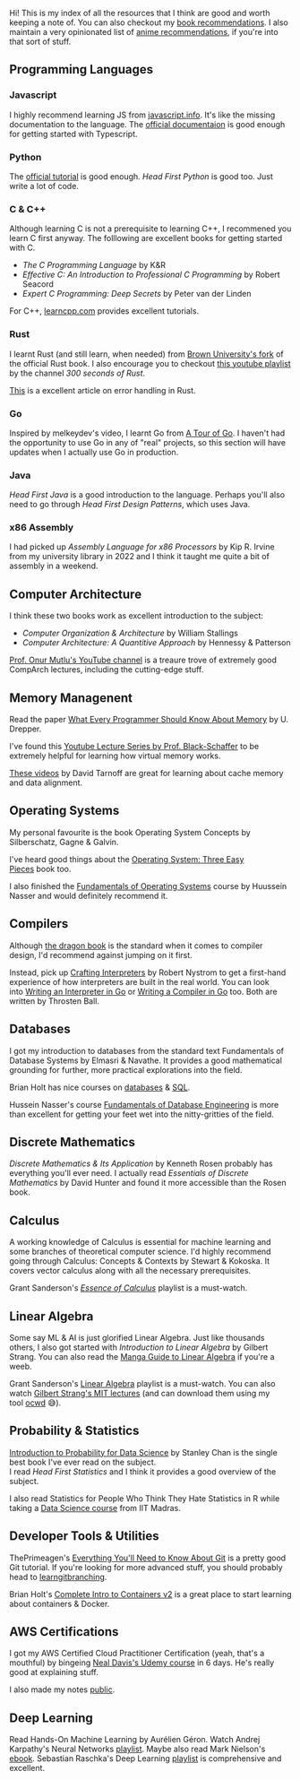 Hi! This is my index of all the resources that I think are good and worth keeping a note of. You can also checkout my [book recommendations](/books.html). I also maintain a very opinionated list of [anime recommendations](/anime.html), if you're into that sort of stuff.

## Programming Languages

### Javascript

I highly recommend learning JS from [javascript.info](https://javascript.info/). It's like the missing documentation to the language. The [official documentaion](https://www.typescriptlang.org/) is good enough for getting started with Typescript.

### Python

The [official tutorial](https://docs.python.org/3/tutorial/index.html) is good enough. *Head First Python* is good too. Just write a lot of code.

### C & C++

Although learning C is not a prerequisite to learning C++, I recommened you learn C first anyway. The folllowing are excellent books for getting started with C.

- *The C Programming Language* by K&R
- *Effective C: An Introduction to Professional C Programming* by Robert Seacord
- *Expert C Programming: Deep Secrets* by Peter van der Linden

For C++, [learncpp.com](https://www.learncpp.com/) provides excellent tutorials.

### Rust

I learnt Rust (and still learn, when needed) from [Brown University's fork](https://rust-book.cs.brown.edu/) of the official Rust book. I also encourage you to checkout [this youtube playlist](https://youtube.com/playlist?list=PLwhLlO5Vugx6KCwTpW_4fUeES2jdkDSW9&si=6ZjA9GpD9rijoDOOi) by the channel _300 seconds of Rust_.

[This](https://web.mit.edu/rust-lang_v1.25/arch/amd64_ubuntu1404/share/doc/rust/html/book/first-edition/error-handling.html) is a excellent article on error handling in Rust.

### Go

Inspired by melkeydev's video, I learnt Go from [A Tour of Go](https://go.dev/tour/welcome/1). I haven't had the opportunity to use Go in any of "real" projects, so this section will have updates when I actually use Go in production.

### Java

*Head First Java* is a good introduction to the language. Perhaps you'll also need to go through *Head First Design Patterns*, which uses Java.

### x86 Assembly

I had picked up *Assembly Language for x86 Processors* by Kip R. Irvine from my university library in 2022 and I think it taught me quite a bit of assembly in a weekend.

## Computer Architecture

I think these two books work as excellent introduction to the subject:

- *Computer Organization & Architecture* by William Stallings
- *Computer Architecture: A Quantitive Approach* by Hennessy & Patterson

[Prof. Onur Mutlu's YouTube channel](https://www.youtube.com/@OnurMutluLectures) is a treaure trove of extremely good CompArch lectures, including the cutting-edge stuff.

## Memory Managenent

Read the paper [What Every Programmer Should Know About Memory](https://people.freebsd.org/~lstewart/articles/cpumemory.pdf) by U. Drepper.

I've found this [Youtube Lecture Series by Prof. Black-Schaffer](https://youtube.com/playlist?list=PLiwt1iVUib9s2Uo5BeYmwkDFUh70fJPxX&si=1296I6Su6qnl2lLe) to be extremely helpful for learning how virtual memory works.

[These videos](https://youtube.com/playlist?list=PLjgw_ONy8oIDjV3r0bOawg6dECNQuEqiA&si=tEpHPuTAIsuw5nJw) by David Tarnoff are great for learning about cache memory and data alignment.

## Operating Systems

My personal favourite is the book Operating System Concepts by Silberschatz, Gagne & Galvin.

I've heard good things about the [Operating System: Three Easy Pieces](https://pages.cs.wisc.edu/~remzi/OSTEP/) book too.

I also finished the [Fundamentals of Operating Systems](https://os.husseinnasser.com/) course by Huussein Nasser and would definitely recommend it.

## Compilers

Although [the dragon book](https://www-2.dc.uba.ar/staff/becher/dragon.pdf) is the standard when it comes to compiler design, I'd recommend against jumping on it first.

Instead, pick up [Crafting Interpreters](https://craftinginterpreters.com/) by Robert Nystrom to get a first-hand experience of how interpreters are built in the real world. You can look into [Writing an Interpreter in Go](https://interpreterbook.com/) or [Writing a Compiler in Go](https://compilerbook.com/) too. Both are written by Throsten Ball.

## Databases

I got my introduction to databases from the standard text Fundamentals of Database Systems by Elmasri & Navathe. It provides a good mathematical grounding for further, more practical explorations into the field.

Brian Holt has nice courses on [databases](https://btholt.github.io/complete-intro-to-databases/) & [SQL](https://sql.holt.courses/).

Hussein Nasser's course [Fundamentals of Database Engineering](https://www.udemy.com/share/102qyG3@Fvnc6x7tlacTisw21juVcPzvxNmll_azBs6uHO9PRaM-Ym3U8lSmAp43x1ZEPNHdvA==/) is more than excellent for getting your feet wet into the nitty-gritties of the field.

## Discrete Mathematics

*Discrete Mathematics & Its Application* by Kenneth Rosen probably has everything you'll ever need. I actually read *Essentials of Discrete Mathematics* by David Hunter and found it more accessible than the Rosen book.

## Calculus

A working knowledge of Calculus is essential for machine learning and some branches of theoretical computer science. I'd highly recommend going through Calculus: Concepts & Contexts by Stewart & Kokoska. It covers vector calculus along with all the necessary prerequisites.

Grant Sanderson's [_Essence of Calculus_](https://youtube.com/playlist?list=PL0-GT3co4r2wlh6UHTUeQsrf3mlS2lk6x&si=zrOjWLl0kob4m0oD) playlist is a must-watch.

## Linear Algebra

Some say ML & AI is just glorified Linear Algebra. Just like thousands others, I also got started with *Introduction to Linear Algebra* by Gilbert Strang. You can also read the [Manga Guide to Linear Algebra](https://nostarch.com/linearalgebra) if you're a weeb.

Grant Sanderson's [Linear Algebra](https://youtube.com/playlist?list=PLZHQObOWTQDPD3MizzM2xVFitgF8hE_ab&si=qjnue7M0er4lEWx9) playlist is a must-watch. You can also watch [Gilbert Strang's MIT lectures](https://ocw.mit.edu/courses/18-06-linear-algebra-spring-2010/) (and can download them using my tool [ocwd](https://github.com/amkhrjee/ocwd) 😅).

## Probability & Statistics

[Introduction to Probability for Data Science](https://probability4datascience.com/) by Stanley Chan is the single best book I've ever read on the subject.  
I read *Head First Statistics* and I think it provides a good overview of the subject.

I also read Statistics for People Who Think They Hate Statistics in R while taking a [Data Science course](https://onlinecourses.nptel.ac.in/noc21_cs23/preview) from IIT Madras.

## Developer Tools & Utilities

ThePrimeagen's [Everything You'll Need to Know About Git](https://theprimeagen.github.io/fem-git) is a pretty good Git tutorial. If you're looking for more advanced stuff, you should probably head to [learngitbranching](https://learngitbranching.js.org/).

Brian Holt's [Complete Intro to Containers v2](https://containers-v2.holt.courses/) is a great place to start learning about containers & Docker.

## AWS Certifications

I got my AWS Certified Cloud Practitioner Certification (yeah, that's a mouthful) by bingeing [Neal Davis's Udemy course](https://www.udemy.com/course/aws-certified-cloud-practitioner-practice-exams-c) in 6 days. He's really good at explaining stuff.

I also made my notes [public](https://satisfying-wallet-4a1.notion.site/AWS-Certs-Prep-f608a6f62fe04059bbf739f2b238bbb0).

## Deep Learning

Read Hands-On Machine Learning by Aurélien Géron. Watch Andrej Karpathy's Neural Networks [playlist](https://www.youtube.com/playlist?list=PLAqhIrjkxbuWI23v9cThsA9GvCAUhRvKZ). Maybe also read Mark Nielson's [ebook](http://neuralnetworksanddeeplearning.com/). Sebastian Raschka's Deep Learning [playlist](https://www.youtube.com/playlist?list=PLTKMiZHVd_2KJtIXOW0zFhFfBaJJilH51) is comprehensive and excellent.
